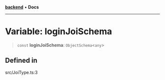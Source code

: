 [**backend**](../../README.md) • **Docs**

***

# Variable: loginJoiSchema

> `const` **loginJoiSchema**: `ObjectSchema`\<`any`\>

## Defined in

src/JoiType.ts:3
